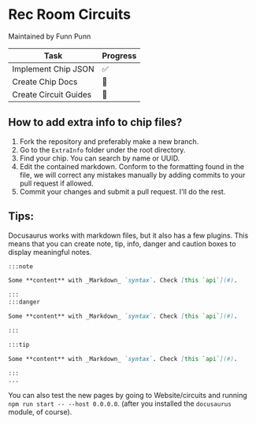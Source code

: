 # Rec Room Circuits
Maintained by Funn Punn

| Task                  | Progress |
|-----------------------|----------|
| Implement Chip JSON   | ✅        |
| Create Chip Docs      | 🚧        |
| Create Circuit Guides | 🚧        |

## How to add extra info to chip files?

1. Fork the repository and preferably make a new branch.
1. Go to the `ExtraInfo` folder under the root directory.
1. Find your chip. You can search by name or UUID.
1. Edit the contained markdown. Conform to the formatting found in the file, we will correct any mistakes manually by adding commits to your pull request if allowed.
1. Commit your changes and submit a pull request. I'll do the rest.

## Tips:
Docusaurus works with markdown files, but it also has a few plugins.
This means that you can create note, tip, info, danger and caution boxes to display meaningful notes.

```md
:::note

Some **content** with _Markdown_ `syntax`. Check [this `api`](#).

:::
:::danger

Some **content** with _Markdown_ `syntax`. Check [this `api`](#).

:::

:::tip

Some **content** with _Markdown_ `syntax`. Check [this `api`](#).

:::
...
```

You can also test the new pages by going to Website/circuits and running `npm run start -- --host 0.0.0.0`. (after you installed the `docusaurus` module, of course).
